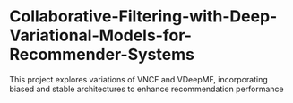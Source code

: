 # Collaborative-Filtering-with-Deep-Variational-Models-for-Recommender-Systems
This project explores variations of VNCF and VDeepMF, incorporating biased and stable architectures to enhance recommendation performance
